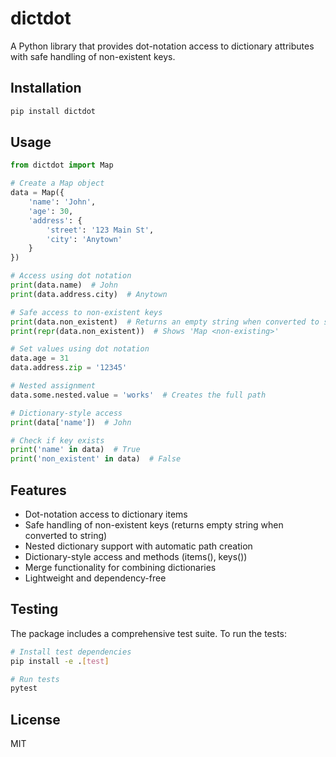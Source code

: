 # dictdot

A Python library that provides dot-notation access to dictionary attributes with safe handling of non-existent keys.

## Installation

```bash
pip install dictdot
```

## Usage

```python
from dictdot import Map

# Create a Map object
data = Map({
    'name': 'John',
    'age': 30,
    'address': {
        'street': '123 Main St',
        'city': 'Anytown'
    }
})

# Access using dot notation
print(data.name)  # John
print(data.address.city)  # Anytown

# Safe access to non-existent keys
print(data.non_existent)  # Returns an empty string when converted to string
print(repr(data.non_existent))  # Shows 'Map <non-existing>'

# Set values using dot notation
data.age = 31
data.address.zip = '12345'

# Nested assignment
data.some.nested.value = 'works'  # Creates the full path

# Dictionary-style access
print(data['name'])  # John

# Check if key exists
print('name' in data)  # True
print('non_existent' in data)  # False
```

## Features

- Dot-notation access to dictionary items
- Safe handling of non-existent keys (returns empty string when converted to string)
- Nested dictionary support with automatic path creation
- Dictionary-style access and methods (items(), keys())
- Merge functionality for combining dictionaries
- Lightweight and dependency-free

## Testing

The package includes a comprehensive test suite. To run the tests:

```bash
# Install test dependencies
pip install -e .[test]

# Run tests
pytest
```

## License

MIT
